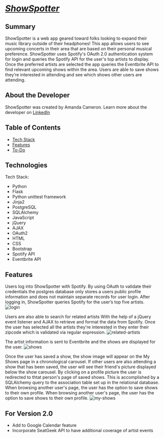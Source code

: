 *[ShowSpotter](http://www.showspotter.org)*
=============

Summary
-------
ShowSpotter is a web app geared toward folks looking to expand their music library outside of their headphones! 
This app allows users to see upcoming concerts in their area that are based on their personal musical preference. 
ShowSpotter uses Spotify's OAuth 2.0 authentication system for login and queries the Spotify API for the user's 
top artists to display. Once the preferred artists are selected the app queries the Eventbrite API to find relevant 
upcoming shows within the area. Users are able to save shows they’re interested in attending and see which shows other 
users are attending.

About the Developer
-------
ShowSpotter was created by Amanda Cameron. Learn more about the developer on [LinkedIn](http://www.linkedin.com/in/amandacameron103)

Table of Contents
-------
* [Tech Stack](#tech-stack)
* [Features](#features)
* [To-Do](#future)

<a name="tech-stack"></a>Technologies
-------
Tech Stack:
- Python
- Flask
- Python unittest framework
- Jinja2
- PostgreSQL
- SQLAlchemy
- JavaScript
- jQuery
- AJAX
- OAuth2
- HTML
- CSS
- Bootstrap
- Spotify API
- Eventbrite API

<a name="features"></a>Features
-------

Users log into ShowSpotter with Spotify. By using OAuth to validate their credentials the postgres database only stores a users public profile information and does not maintain separate records for user login. After logging in, ShowSpotter queries Spotify for the user’s top five artists.
![login](http://g.recordit.co/tQVwi6oS6j.gif)

Users are also able to search for related artists With the help of a jQuery event listener and AJAX to retrieve and format the data from Spotify. Once the user has selected all the artists they're interested in they enter their zipcode which is validated via regular expression.
![related-artists](http://g.recordit.co/0HC4UrkBOl.gif)

The artist information is sent to Eventbrite and the shows are displayed for the user.
![shows](http://g.recordit.co/iipNT560gX.gif)

Once the user has saved a show, the show image will appear on the My Shows page in a chronological carousel. If other users are also attending a show that has been saved, the user will see their friend's picture displayed below the show carousel. By clicking on a profile picture the user is redirected to thtat person's page of saved shows. This is accomplished by a SQLAlchemy query to the association table set up in the relational database. When browsing another user's page, the user has the option to save shows to their own profile. When browsing another user's page, the user has the option to save shows to their own profile.
![my-shows](http://g.recordit.co/KnX74i8638.gif)


<a name="future"></a>For Version 2.0
-------
- Add to Google Calendar feature
- Incorporate SeatGeek API to have additional coverage of artist events
